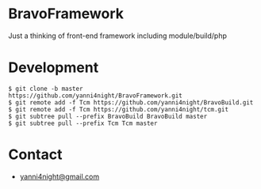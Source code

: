 # BravoFramework
Just a thinking of front-end framework including module/build/php

# Development

```
$ git clone -b master https://github.com/yanni4night/BravoFramework.git
$ git remote add -f Tcm https://github.com/yanni4night/BravoBuild.git
$ git remote add -f Tcm https://github.com/yanni4night/tcm.git
$ git subtree pull --prefix BravoBuild BravoBuild master
$ git subtree pull --prefix Tcm Tcm master
```


# Contact

 - <yanni4night@gmail.com>